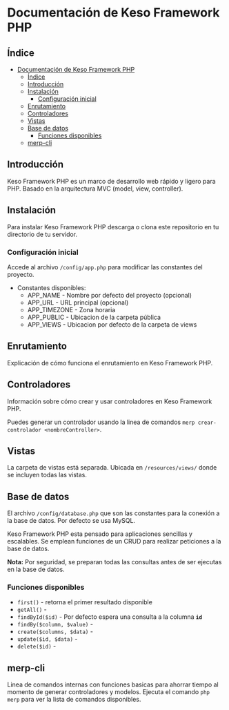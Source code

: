 # Documentación de Keso Framework PHP

## Índice

- [Documentación de Keso Framework PHP](#documentación-de-keso-framework-php)
  - [Índice](#índice)
  - [Introducción](#introducción)
  - [Instalación](#instalación)
    - [Configuración inicial](#configuración-inicial)
  - [Enrutamiento](#enrutamiento)
  - [Controladores](#controladores)
  - [Vistas](#vistas)
  - [Base de datos](#base-de-datos)
    - [Funciones disponibles](#funciones-disponibles)
  - [merp-cli](#merp-cli)

## Introducción

Keso Framework PHP es un marco de desarrollo web rápido y ligero para PHP. Basado en la arquitectura MVC (model, view, controller).

## Instalación

Para instalar Keso Framework PHP descarga o clona este repositorio en tu directorio de tu servidor.

### Configuración inicial

Accede al archivo ```/config/app.php``` para modificar las constantes del proyecto.

* Constantes disponibles:
  * APP_NAME - Nombre por defecto del proyecto (opcional)
  * APP_URL - URL principal (opcional)
  * APP_TIMEZONE - Zona horaria
  * APP_PUBLIC - Ubicacion de la carpeta pública
  * APP_VIEWS - Ubicacion por defecto de la carpeta de views

## Enrutamiento

Explicación de cómo funciona el enrutamiento en Keso Framework PHP.

## Controladores

Información sobre cómo crear y usar controladores en Keso Framework PHP.

Puedes generar un controlador usando la linea de comandos ```merp crear-controlador <nombreController>```.
## Vistas

La carpeta de vistas está separada. Ubicada en ```/resources/views/``` donde se incluyen todas las vistas.

## Base de datos
El archivo ```/config/database.php``` que son las constantes para la conexión a la base de datos. Por defecto se usa MySQL.

Keso Framework PHP esta pensado para aplicaciones sencillas y escalables. Se emplean funciones de un CRUD para realizar peticiones a la base de datos.

**Nota:** Por seguridad, se preparan todas las consultas antes de ser ejecutas en la base de datos.

### Funciones disponibles
* ```first()``` - retorna el primer resultado disponible
* ```getAll()``` -
* ```findById($id)``` - Por defecto espera una consulta a la columna **```id```**
* ```findBy($column, $value)``` -
* ```create($columns, $data)``` - 
* ```update($id, $data)``` -
* ```delete($id)``` -


## merp-cli
Linea de comandos internas con funciones basicas para ahorrar tiempo al momento de generar controladores y modelos.
Ejecuta el comando ```php merp``` para ver la lista de comandos disponibles.